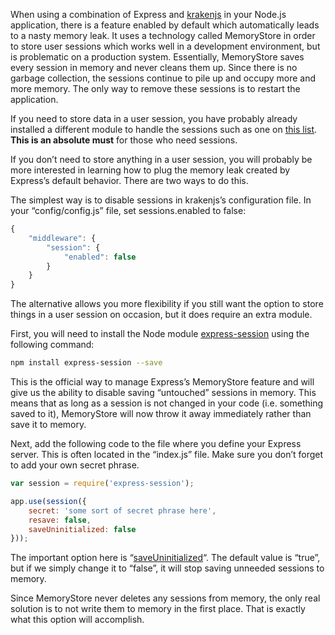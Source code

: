 When using a combination of Express and [krakenjs](http://krakenjs.com) in your Node.js application, there is a feature enabled by default which automatically leads to a nasty memory leak. It uses a technology called MemoryStore in order to store user sessions which works well in a development environment, but is problematic on a production system. Essentially, MemoryStore saves every session in memory and never cleans them up. Since there is no garbage collection, the sessions continue to pile up and occupy more and more memory. The only way to remove these sessions is to restart the application.

If you need to store data in a user session, you have probably already installed a different module to handle the sessions such as one on [this list](https://github.com/expressjs/session#compatible-session-stores). **This is an absolute must** for those who need sessions.

If you don’t need to store anything in a user session, you will probably be more interested in learning how to plug the memory leak created by Express’s default behavior. There are two ways to do this.

The simplest way is to disable sessions in krakenjs’s configuration file. In your “config/config.js” file, set sessions.enabled to false:

```javascript
{
    "middleware": {
        "session": {
            "enabled": false
        }
    }
}
```

The alternative allows you more flexibility if you still want the option to store things in a user session on occasion, but it does require an extra module.

First, you will need to install the Node module [express-session](https://github.com/expressjs/session) using the following command:

```bash
npm install express-session --save
```

This is the official way to manage Express’s MemoryStore feature and will give us the ability to disable saving “untouched” sessions in memory. This means that as long as a session is not changed in your code (i.e. something saved to it), MemoryStore will now throw it away immediately rather than save it to memory.

Next, add the following code to the file where you define your Express server. This is often located in the “index.js” file. Make sure you don’t forget to add your own secret phrase.

```javascript
var session = require('express-session');

app.use(session({
    secret: 'some sort of secret phrase here',
    resave: false,
    saveUninitialized: false
}));
```

The important option here is “[saveUninitialized](https://github.com/expressjs/session#saveuninitialized)“. The default value is “true”, but if we simply change it to “false”, it will stop saving unneeded sessions to memory.

Since MemoryStore never deletes any sessions from memory, the only real solution is to not write them to memory in the first place. That is exactly what this option will accomplish.